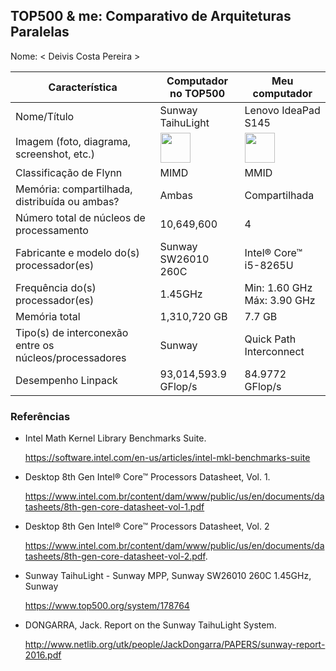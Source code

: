 TOP500 & me: Comparativo de Arquiteturas Paralelas
--------------------------------------------------

Nome: < Deivis Costa Pereira >

| Característica                                            | Computador no TOP500  | Meu computador  |
| --------------------------------------------------------- | --------------------- | --------------- |
| Nome/Título                                               | Sunway TaihuLight |  Lenovo IdeaPad S145 |
| Imagem (foto, diagrama, screenshot, etc.)                 | <img src="https://zap.aeiou.pt/wp-content/uploads/2016/11/36368ad6a218021e33baec5c02f46cc1.jpeg" width="48"> | <img src="https://www.lenovo.com/medias/Notebook-S145-Linux-1.jpg?context=bWFzdGVyfHJvb3R8NzM5MzF8aW1hZ2UvanBlZ3xoNDYvaDYyLzEwNTE1NjQyNDE3MTgyLmpwZ3w5ZTg3NDcxNmY5MDJlODg5MWRlZGE2Y2JkZTA1ZmUyYTUxYjA4YTgzMmE1ZmYyNWJjYjE0YjBiZmM3YjIzZjU0&w=1920" width="48">|
| Classificação de Flynn                                    | MIMD | MMID |
| Memória: compartilhada, distribuída ou ambas?             | Ambas | Compartilhada |
| Número total de núcleos de processamento                  | 10,649,600 | 4 |
| Fabricante e modelo do(s) processador(es)                 | Sunway SW26010 260C | Intel® Core™ i5-8265U |
| Frequência do(s) processador(es)                          | 1.45GHz | Min: 1.60 GHz<br>Máx: 3.90 GHz |
| Memória total                                             | 1,310,720 GB | 7.7 GB |
| Tipo(s) de interconexão entre os núcleos/processadores    | Sunway | Quick Path Interconnect |
| Desempenho Linpack                                        | 93,014,593.9 GFlop/s | 84.9772 GFlop/s |

### Referências
- Intel Math Kernel Library Benchmarks Suite.

    https://software.intel.com/en-us/articles/intel-mkl-benchmarks-suite
- Desktop 8th Gen Intel® Core™ Processors Datasheet, Vol. 1.

    https://www.intel.com.br/content/dam/www/public/us/en/documents/datasheets/8th-gen-core-datasheet-vol-1.pdf
- Desktop 8th Gen Intel® Core™ Processors Datasheet, Vol. 2

    https://www.intel.com.br/content/dam/www/public/us/en/documents/datasheets/8th-gen-core-datasheet-vol-2.pdf.

- Sunway TaihuLight - Sunway MPP, Sunway SW26010 260C 1.45GHz, Sunway

    https://www.top500.org/system/178764

- DONGARRA, Jack. Report on the Sunway TaihuLight System.

    http://www.netlib.org/utk/people/JackDongarra/PAPERS/sunway-report-2016.pdf
